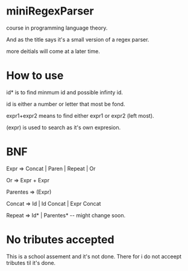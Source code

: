 miniRegexParser
===============
course in programming language theory.

And as the title says it's a small version of a regex parser.

more deitials will come at a later time.

How to use
==========

id* is to find minmum id and possible infinty id.

id is either a number or letter that most be fond.

expr1+expr2  means to find either expr1 or expr2 (left most).

(expr) is used to search as it's own expresion.


BNF
===
Expr => Concat | Paren | Repeat | Or

Or => Expr + Expr

Parentes => (Expr)

Concat => Id | Id Concat | Expr Concat

Repeat => Id* | Parentes*  -- might change soon.

No tributes accepted
====================

This is a school assement and it's not done.
There for i do not acceept tributes til it's done.
